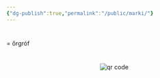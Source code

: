 ```yaml
---
{"dg-publish":true,"permalink":"/public/marki/"}
---
```


#

= őrgróf



#
<p style="text-align: center;"><img src="https://chart.googleapis.com/chart?cht=qr&chl=https://notes.andrasdenes.com/marki&chs=180x180&choe=UTF-8&chld=L|2" alt="qr code"></p>

